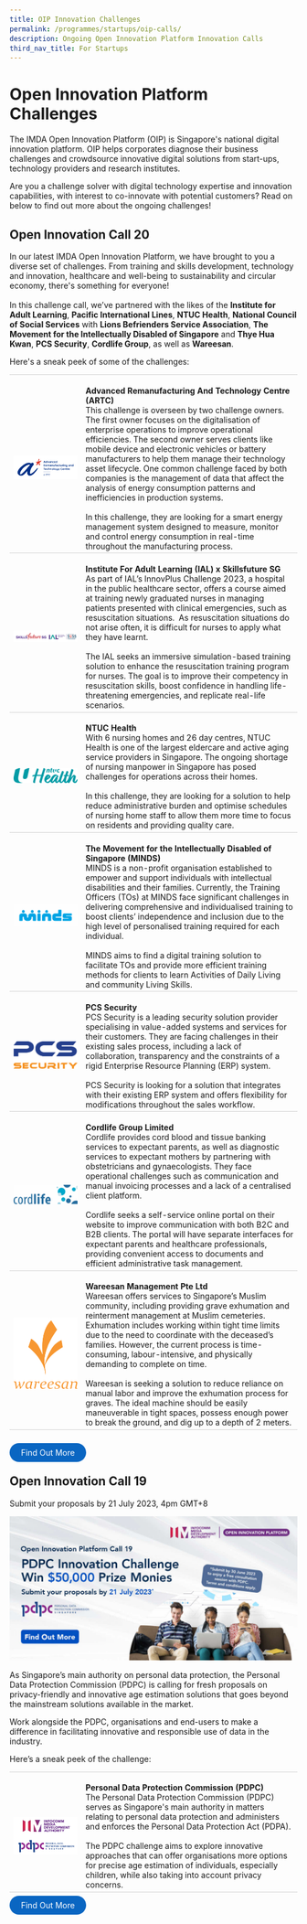 ```yaml
---
title: OIP Innovation Challenges
permalink: /programmes/startups/oip-calls/
description: Ongoing Open Innovation Platform Innovation Calls
third_nav_title: For Startups
---
```

# Open Innovation Platform Challenges
The IMDA Open Innovation Platform (OIP) is Singapore's national digital innovation platform. OIP helps corporates diagnose their business challenges and crowdsource innovative digital solutions from start-ups, technology providers and research institutes. 

Are you a challenge solver with digital technology expertise and innovation capabilities, with interest to co-innovate with potential customers? Read on below to find out more about the ongoing challenges!


## **Open Innovation Call 20**

In our latest IMDA Open Innovation Platform, we have brought to you a diverse set of challenges. From training and skills development, technology and innovation, healthcare and well-being to sustainability and circular economy, there's something for everyone! 
<br><br>In this challenge call, we’ve partnered with the likes of the **Institute for Adult Learning**, **Pacific International Lines**, **NTUC Health**, **National Council of Social Services** with **Lions Befrienders Service Association**, **The Movement for the Intellectually Disabled of Singapore** and **Thye Hua Kwan**, **PCS Security**,  **Cordlife Group**, as well as **Wareesan**. 


Here's a sneak peek of some of the challenges: 
<br>
<table>
    <tbody>
			<tr>
      <td style="width:25%; border-top:0.75px solid lightgrey; border-bottom:0.75px solid lightgrey; text-align: center; vertical-align: middle;">	
            <br><img src="/images/Programmes/OIP%20Challenges/Call%2020/astar_artc_horizontal%20logo_rgb.png">
        </td>
        <td style="border-top:0.75px solid lightgrey; border-bottom:0.75px solid lightgrey;">
					<br><b>Advanced Remanufacturing And Technology Centre (ARTC)</b>
	        <br> This challenge is overseen by two challenge owners. The first owner focuses on the digitalisation of enterprise operations to improve operational efficiencies. The second owner serves clients like mobile device and electronic vehicles or battery manufacturers to help them manage their technology asset lifecycle. One common challenge faced by both companies is the management of data that affect the analysis of energy consumption patterns and inefficiencies in production systems.
					<br><br>In this challenge, they are looking for a smart energy management system designed to measure, monitor and control energy consumption in real-time throughout the manufacturing process.
        </td>
    </tr>
			<tr>
      <td style="width:25%; border-top:0.75px solid lightgrey; border-bottom:0.75px solid lightgrey; text-align: center; vertical-align: middle;">	
            <br><img src="/images/Programmes/OIP%20Challenges/Call%2020/ial%20logo.png">
        </td>
        <td style="border-top:0.75px solid lightgrey; border-bottom:0.75px solid lightgrey;">
					<br><b>Institute For Adult Learning (IAL) x Skillsfuture SG </b>
	        <br> As part of IAL’s InnovPlus Challenge 2023, a hospital in the public healthcare sector, offers a course aimed at training newly graduated nurses in managing patients presented with clinical emergencies, such as resuscitation situations.&nbsp;
					As resuscitation situations do not arise often, it is difficult for nurses to apply what they have learnt. 
					<br><br> The IAL seeks an immersive simulation-based training solution to enhance the resuscitation training program for nurses. The goal is to improve their competency in resuscitation skills, boost confidence in handling life-threatening emergencies, and replicate real-life scenarios.
        </td>
    </tr>
				<tr>
      <td style="width:25%; border-top:0.75px solid lightgrey; border-bottom:0.75px solid lightgrey; text-align: center; vertical-align: middle;">	
            <br><img src="/images/Programmes/OIP%20Challenges/Call%2020/ntuc%20health%202019%20logo_fullcolour%20(rgb)%20(1)%20(002).png"> 
        </td>
        <td style="border-top:0.75px solid lightgrey; border-bottom:0.75px solid lightgrey;">
					<br><b>NTUC Health </b>
	        <br> With 6 nursing homes and 26 day centres, NTUC Health is one of the largest eldercare and active aging service providers in Singapore. The ongoing shortage of nursing manpower in Singapore has posed challenges for operations across their homes. 
					<br><br> In this challenge, they are looking for a solution to help reduce administrative burden and optimise schedules of nursing home staff to allow them more time to focus on residents and providing quality care. 
        </td>
    </tr>
					<tr>
      <td style="width:25%; border-top:0.75px solid lightgrey; border-bottom:0.75px solid lightgrey; text-align: center; vertical-align: middle;">	
            <br><img src="/images/Programmes/OIP%20Challenges/Call%2020/minds-logo-full-color-rgb.jpg">
        </td>
        <td style="border-top:0.75px solid lightgrey; border-bottom:0.75px solid lightgrey;">
					<br><b>The Movement for the Intellectually Disabled of Singapore (MINDS)</b>
	        <br> MINDS is a non-profit organisation established to empower and support individuals with intellectual disabilities and their families. Currently, the Training Officers (TOs) at MINDS face significant challenges in delivering comprehensive and individualised training to boost clients’ independence and inclusion due to the high level of personalised training required for each individual.
					<br><br> MINDS aims to find a digital training solution to facilitate TOs and provide more efficient training methods for clients to learn Activities of Daily Living and community Living Skills. 
        </td>
    </tr>
					<tr>
      <td style="width:25%; border-top:0.75px solid lightgrey; border-bottom:0.75px solid lightgrey; text-align: center; vertical-align: middle;">	
            <br><img src="/images/Programmes/OIP%20Challenges/Call%2020/pcs_master_logo.png">
        </td>
        <td style="border-top:0.75px solid lightgrey; border-bottom:0.75px solid lightgrey;">
					<br><b>PCS Security</b>
	        <br> PCS Security is a leading security solution provider specialising in value-added systems and services for their customers. They are facing challenges in their existing sales process, including a lack of collaboration, transparency and the constraints of a rigid Enterprise Resource Planning (ERP) system. 
					<br><br> PCS Security is looking for a solution that integrates with their existing ERP system and offers flexibility for modifications throughout the sales workflow. 
        </td>
    </tr>
					<tr>
      <td style="width:25%; border-top:0.75px solid lightgrey; border-bottom:0.75px solid lightgrey; text-align: center; vertical-align: middle;">	
            <br><img src="/images/Programmes/OIP%20Challenges/Call%2020/cordlife%20logo_wotagline.jpg">        </td>
        <td style="border-top:0.75px solid lightgrey; border-bottom:0.75px solid lightgrey;">
					<br><b>Cordlife Group Limited</b>
	        <br> Cordlife provides cord blood and tissue banking services to expectant parents, as well as diagnostic services to expectant mothers by partnering with obstetricians and gynaecologists. They face operational challenges such as communication and manual invoicing processes and a lack of a centralised client platform.
					<br><br> Cordlife seeks a self-service online portal on their website to improve communication with both B2C and B2B clients. The portal will have separate interfaces for expectant parents and healthcare professionals, providing convenient access to documents and efficient administrative task management.
        </td>
    </tr>
					<tr>
      <td style="width:25%; border-top:0.75px solid lightgrey; border-bottom:0.75px solid lightgrey; text-align: center; vertical-align: middle;">	
            <br><img src="/images/Programmes/OIP%20Challenges/Call%2020/wareesan-logo-vector-219x300.png">
        </td>
        <td style="border-top:0.75px solid lightgrey; border-bottom:0.75px solid lightgrey;">
					<br><b>Wareesan Management Pte Ltd</b>
	        <br> Wareesan offers services to Singapore’s Muslim community, including providing grave exhumation and reinterment management at Muslim cemeteries. Exhumation includes working within tight time limits due to the need to coordinate with the deceased’s families. However, the current process is time-consuming, labour-intensive, and physically demanding to complete on time.
					<br><br> Wareesan is seeking a solution to reduce reliance on manual labor and improve the exhumation process for graves. The ideal machine should be easily maneuverable in tight spaces, possess enough power to break the ground, and dig up to a depth of 2 meters.
        </td>
    </tr>
</tbody></table>
<br>
<a href="https://www.openinnovation.sg/challenges?utm_medium=website&amp;utm_source=pixelwebsite&amp;utm_campaign=call20" target="_blank" style="background-color: #0A66C2; color: white; text-decoration: none; border-radius: 100px; padding-left: 20px; padding-right: 20px; padding-top:8px; padding-bottom:8px">Find Out More</a>

## **Open Innovation Call 19**

Submit your proposals by 21 July 2023, 4pm GMT+8

![Open Innovation Platform Call 19](/images/Programmes/OIP%20Challenges/call19_1200x600.jpg)

As Singapore’s main authority on personal data protection, the Personal Data Protection Commission (PDPC) is calling for fresh proposals on privacy-friendly and innovative age estimation solutions that goes beyond the mainstream solutions available in the market.

Work alongside the PDPC, organisations and end-users to make a difference in facilitating innovative and responsible use of data in the industry.

Here’s a sneak peek of the challenge:
<br>
<table>
    <tbody>
   <tr>
      <td style="width:25%; border-top:0.75px solid lightgrey; border-bottom:0.75px solid lightgrey; text-align: center; vertical-align: middle;">	
            <br><img src="/images/Programmes/OIP%20Challenges/imda%20x%20pdpc.png">
        </td>
        <td style="border-top:0.75px solid lightgrey; border-bottom:0.75px solid lightgrey;">
					<br><b>Personal Data Protection Commission (PDPC)</b>
	        <br>The Personal Data Protection Commission (PDPC) serves as Singapore's main authority in matters relating to personal data protection and administers and enforces the Personal Data Protection Act (PDPA).
					<br><br> The PDPC challenge aims to explore innovative approaches that can offer organisations more options for precise age estimation of individuals, especially children, while also taking into account privacy concerns.
        </td>
    </tr>
</tbody></table>

<a href="https://www.openinnovation.sg/challenges?utm_medium=website&amp;utm_source=pixelwebsite&amp;utm_campaign=call19" target="_blank" style="background-color: #0A66C2; color: white; text-decoration: none; border-radius: 100px; padding-left: 20px; padding-right: 20px; padding-top:8px; padding-bottom:8px">Find Out More</a>